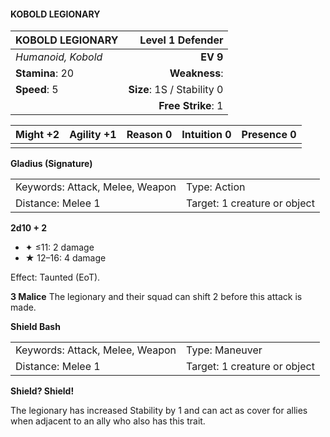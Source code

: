 #### KOBOLD LEGIONARY

| KOBOLD LEGIONARY   |       **Level 1 Defender** |
| :----------------- | -------------------------: |
| *Humanoid, Kobold* |                   **EV 9** |
| **Stamina**: 20    |              **Weakness**: |
| **Speed**: 5       | **Size**: 1S / Stability 0 |
|                    |         **Free Strike**: 1 |

| **Might** +2 | **Agility** +1 | **Reason** 0 | **Intuition** 0 | **Presence** 0 |
| ------------ | -------------- | ------------ | --------------- | -------------- |
|              |                |              |                 |                |

**Gladius (Signature)**

|                                 |                              |
| :------------------------------ | :--------------------------- |
| Keywords: Attack, Melee, Weapon | Type: Action                 |
| Distance: Melee 1               | Target: 1 creature or object |

**2d10 + 2**

- ✦ ≤11: 2 damage
- ★ 12–16: 4 damage

Effect: Taunted (EoT).

**3 Malice**
The legionary and their squad can shift 2 before this attack is made.

**Shield Bash**

|                                 |                              |
| :------------------------------ | :--------------------------- |
| Keywords: Attack, Melee, Weapon | Type: Maneuver               |
| Distance: Melee 1               | Target: 1 creature or object |

**Shield? Shield!**

The legionary has increased Stability by 1 and can act as cover for allies when adjacent to an ally who also has this trait.
